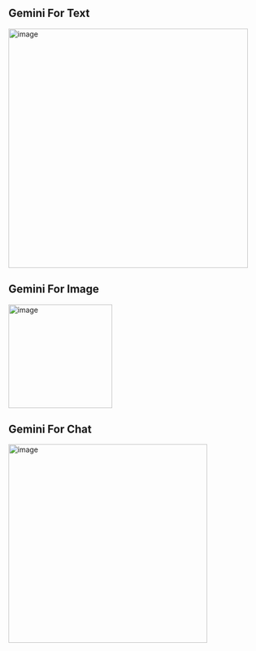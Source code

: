 ## Gemini For Text
<img width="471" alt="image" src="https://github.com/aakriti1318/Explore-AI/assets/56245613/6360ec7d-6049-4040-9dbd-07fb5af283f1">

## Gemini For Image
<img width="204" alt="image" src="https://github.com/aakriti1318/Explore-AI/assets/56245613/732fd898-fabf-4314-904d-a144163b1a91">

## Gemini For Chat
<img width="391" alt="image" src="https://github.com/aakriti1318/Explore-AI/assets/56245613/92a081f0-fa15-4a24-8430-b094451a8786">
